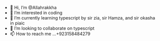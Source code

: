 - 👋 Hi, I’m @Allahrakkha
- 👀 I’m interested in coding
- 🌱 I’m currently learning typescript by sir zia, sir Hamza, and sir okasha in piaic
- 💞️ I’m looking to collaborate on typescript 
- 📫 How to reach me ...+923158484279

<!---
Allahrakkha/Allahrakkha is a ✨ special ✨ repository because its `README.md` (this file) appears on your GitHub profile.
You can click the Preview link to take a look at your changes.
--->
